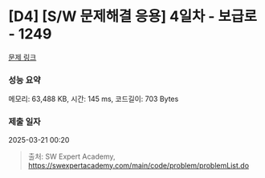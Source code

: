 # [D4] [S/W 문제해결 응용] 4일차 - 보급로 - 1249 

[문제 링크](https://swexpertacademy.com/main/code/problem/problemDetail.do?contestProbId=AV15QRX6APsCFAYD) 

### 성능 요약

메모리: 63,488 KB, 시간: 145 ms, 코드길이: 703 Bytes

### 제출 일자

2025-03-21 00:20



> 출처: SW Expert Academy, https://swexpertacademy.com/main/code/problem/problemList.do